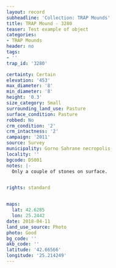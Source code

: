 ```yaml
---
layout: record
subheadline: 'Collection: TRAP Mounds'
title: TRAP Mound - 3280
teaser: Test example of object
categories:
- TRAP Mounds
header: no
tags:
- ''
trap_id: '3280'

certainty: Certain
elevation: '453'
max_diameter: '8'
min_diameter: '8'
height: '0.3'
size_category: Small
surrounding_land_use: Pasture
surface_condition: Pasture
robbed: No
crm_condition: '2'
crm_intactness: '2'
campaign: '2011'
source: Survey
municipality: Gorno Sahrane necropolis
locality: ''
bgcode: DS001
notes: |-
  Only a couple of stones on surface.


rights: standard


maps:
  lat: 42.6285
  lon: 25.2442
date: 2018-04-11
land_use_source: Photo
photo: Good
bg_code: ''
akb_code: ''
latitude: '42.66566'
longitude: '25.214249'
---
```

